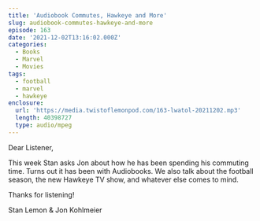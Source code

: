 ```yaml
---
title: 'Audiobook Commutes, Hawkeye and More'
slug: audiobook-commutes-hawkeye-and-more
episode: 163
date: '2021-12-02T13:16:02.000Z'
categories:
  - Books
  - Marvel
  - Movies
tags:
  - football
  - marvel
  - hawkeye
enclosure:
  url: 'https://media.twistoflemonpod.com/163-lwatol-20211202.mp3'
  length: 40398727
  type: audio/mpeg
---
```


Dear Listener,

This week Stan asks Jon about how he has been spending his commuting time. Turns out it has been with Audiobooks. We also talk about the football season, the new Hawkeye TV show, and whatever else comes to mind.

Thanks for listening!

Stan Lemon & Jon Kohlmeier
